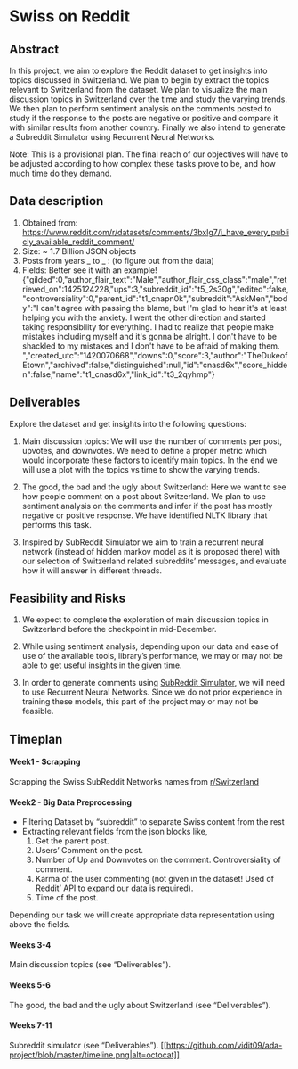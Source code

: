 # Swiss on Reddit
## Abstract
In this project, we aim to explore the Reddit dataset to get insights into topics discussed in Switzerland. We plan to begin by extract the topics relevant to Switzerland from the dataset. We plan to visualize the main discussion topics in Switzerland over the time and study the varying trends.  We then plan to perform sentiment analysis on the comments posted to study if the response to the posts are negative or positive and compare it with similar results from another country. Finally we also intend to generate a Subreddit Simulator using Recurrent Neural Networks.  


Note: This is a provisional plan. The final reach of our objectives will have to be adjusted according to how complex these tasks prove to be, and how much time do they demand.

## Data description
1. Obtained from: https://www.reddit.com/r/datasets/comments/3bxlg7/i_have_every_publicly_available_reddit_comment/
2. Size: ~ 1.7 Billion JSON objects
3. Posts from years _ to _ :  (to figure out from the data)
4. Fields:  Better see it with an example!
  {"gilded":0,"author_flair_text":"Male","author_flair_css_class":"male","retrieved_on":1425124228,"ups":3,"subreddit_id":"t5_2s30g","edited":false,"controversiality":0,"parent_id":"t1_cnapn0k","subreddit":"AskMen","body":"I can't agree with passing the blame, but I'm glad to hear it's at least helping you with the anxiety. I went the other direction and started taking responsibility for everything. I had to realize that people make mistakes including myself and it's gonna be alright. I don't have to be shackled to my mistakes and I don't have to be afraid of making them. ","created_utc":"1420070668","downs":0,"score":3,"author":"TheDukeofEtown","archived":false,"distinguished":null,"id":"cnasd6x","score_hidden":false,"name":"t1_cnasd6x","link_id":"t3_2qyhmp"}


## Deliverables
Explore the dataset and get insights into the following questions:


1. Main discussion topics: We will use the number of comments per post, upvotes, and downvotes. We need to define a proper metric which would incorporate these factors to identify main topics. In the end we will use a plot with the topics vs time to show the varying trends.


2. The good, the bad and the ugly about Switzerland: Here we want to see how people comment on a post about Switzerland. We plan to use sentiment analysis on the comments and infer if the post has mostly negative or positive response. We have identified NLTK library that performs this task.


3. Inspired by SubReddit Simulator we aim to train a recurrent neural network (instead of hidden markov model as it is proposed there) with our selection of Switzerland related subreddits’ messages, and evaluate how it will answer in different threads.

## Feasibility and Risks
1. We expect to complete the exploration of main discussion topics in Switzerland before the checkpoint in mid-December.


2. While using sentiment analysis, depending upon our data and ease of use of the available tools, library’s performance, we may or may not be able to get useful insights in the given time.


3. In order to generate comments using [SubReddit Simulator](https://www.reddit.com/r/SubredditSimulator/comments/3g9ioz/what_is_rsubredditsimulator/), we will need to use Recurrent Neural Networks. Since we do not prior experience in training these models, this part of the project may or may not be feasible.

## Timeplan
#### Week1 - Scrapping
Scrapping the Swiss SubReddit Networks names from [r/Switzerland](https://www.reddit.com/r/Switzerland/)

#### Week2 - Big Data Preprocessing
* Filtering Dataset by “subreddit” to separate Swiss content from the rest
* Extracting relevant fields from the json blocks like,
  1. Get the parent post.
  2. Users’ Comment on the post.
  3. Number of Up and Downvotes on the comment.
Controversiality of comment.
  4. Karma of the user commenting (not given in the dataset! Used of Reddit’ API to expand our data is required).
  5. Time of the post.

Depending our task we will create appropriate data representation using above the fields.  

#### Weeks 3-4
Main discussion topics (see “Deliverables”).

#### Weeks 5-6
The good, the bad and the ugly about Switzerland (see “Deliverables”).

#### Weeks 7-11
Subreddit simulator (see “Deliverables”).
[[https://github.com/vidit09/ada-project/blob/master/timeline.png|alt=octocat]]
